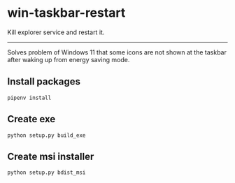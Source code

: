 # win-taskbar-restart
Kill explorer service and restart it.

---

Solves problem of Windows 11 that some icons are not shown at the taskbar after waking up from energy saving mode.


## Install packages
```
pipenv install
```
## Create exe
```
python setup.py build_exe
```
## Create msi installer
```
python setup.py bdist_msi
```